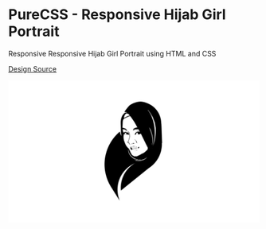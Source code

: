 # PureCSS - Responsive Hijab Girl Portrait

Responsive Responsive Hijab Girl Portrait using HTML and CSS

[Design Source](https://dribbble.com/shots/5950905-Veil-Logo)

<div align="center">
   <img src="screenshot.png" width="800" />
</div

